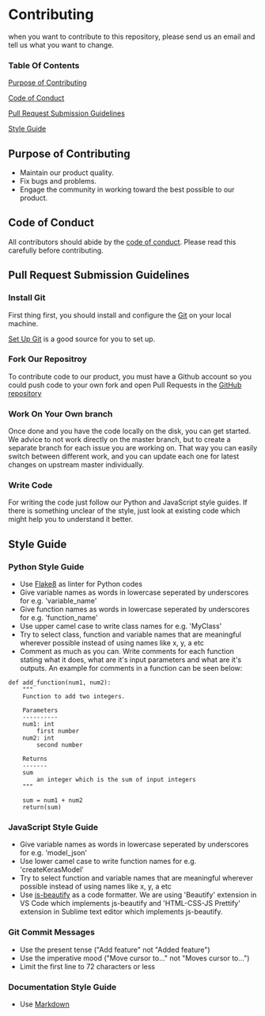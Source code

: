 # Contributing 
when you want to contribute to this repository, please send us an email and tell us what you want to change. 

### Table Of Contents
[Purpose of Contributing](#Purpose-of-Contributing)

[Code of Conduct](#Code-of-Conduct)

[Pull Request Submission Guidelines](#Pull-Request-Submission-Guidelines)

[Style Guide](#Style-guide)

## Purpose of Contributing
* Maintain our product quality.
* Fix bugs and problems.
* Engage the community in working toward the best possible to our product.

## Code of Conduct
All contributors should abide by the [code of conduct](CODE-OF-CONDUCT.md). Please read this carefully before contributing.

## Pull Request Submission Guidelines
###  Install Git
First thing first, you should install and configure the [Git](https://git-scm.com/) on your local machine.

[Set Up Git](https://docs.github.com/en/github/getting-started-with-github/quickstart) is a good source for you to set up.

###  Fork Our Repositroy
To contribute code to our product, you must have a Github account so you could push code to your own fork and open Pull Requests in the [GitHub repository](https://github.com/Shahil98/SE_Fall20_Project-1)

### Work On Your Own branch
Once done and you have the code locally on the disk, you can get started. We advice to not work directly on the master branch, but to create a separate branch for each issue you are working on. That way you can easily switch between different work, and you can update each one for latest changes on upstream master individually.
### Write Code
For writing the code just follow our Python and JavaScript style guides. If there is something unclear of the style, just look at existing code which might help you to understand it better.

## Style Guide 

### Python Style Guide
* Use [Flake8](https://flake8.pycqa.org/en/latest/) as linter for Python codes
* Give variable names as words in lowercase seperated by underscores for e.g. 'variable_name'
* Give function names as words in lowercase seperated by underscores for e.g. 'function_name'
* Use upper camel case to write class names for e.g. 'MyClass'
* Try to select class, function and variable names that are meaningful wherever possible instead of using names like x, y, a etc
* Comment as much as you can. Write comments for each function stating what it does, what are it's input parameters and what are it's outputs. An example for comments in a function can be seen below:
```
def add_function(num1, num2):
    """
    Function to add two integers.

    Parameters
    ----------
    num1: int
        first number
    num2: int
        second number

    Returns
    -------
    sum
        an integer which is the sum of input integers
    """

    sum = num1 + num2
    return(sum)
```

### JavaScript Style Guide
* Give variable names as words in lowercase seperated by underscores for e.g. 'model_json'
* Use lower camel case to write function names for e.g. 'createKerasModel'
* Try to select function and variable names that are meaningful wherever possible instead of using names like x, y, a etc
* Use [js-beautify](https://github.com/beautify-web/js-beautify) as a code formatter. We are using 'Beautify' extension in VS Code which implements js-beautify and 'HTML-CSS-JS Prettify' extension in Sublime text editor which implements js-beautify.

### Git Commit Messages

* Use the present tense ("Add feature" not "Added feature")
* Use the imperative mood ("Move cursor to..." not "Moves cursor to...")
* Limit the first line to 72 characters or less

    
 ### Documentation Style Guide  
   * Use [Markdown](https://daringfireball.net/projects/markdown/)
